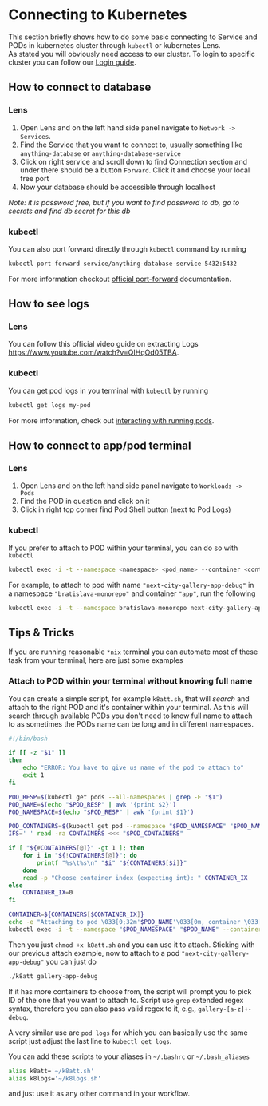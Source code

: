 # Connecting to Kubernetes

This section briefly shows how to do some basic connecting to Service and PODs in kubernetes cluster through `kubectl` or kubernetes Lens.  
As stated you will obviously need access to our cluster. To login to specific cluster you can follow our [Login guide](../onboarding/kubernetes-lens-setup).

## How to connect to database

### Lens

1. Open Lens and on the left hand side panel navigate to `Network -> Services`.
2. Find the Service that you want to connect to, usually something like `anything-database` or `anything-database-service`
3. Click on right service and scroll down to find Connection section and under there should be a button `Forward`. Click it and choose your local free port
4. Now your database should be accessible through localhost

_Note: it is password free, but if you want to find password to db, go to secrets and find db secret for this db_

### kubectl

You can also port forward directly through `kubectl` command by running

```bash
kubectl port-forward service/anything-database-service 5432:5432
```

For more information checkout [official port-forward](https://kubernetes.io/docs/tasks/access-application-cluster/port-forward-access-application-cluster/) documentation.

## How to see logs

### Lens

You can follow this official video guide on extracting Logs https://www.youtube.com/watch?v=QIHqOd05TBA.

### kubectl

You can get pod logs in you terminal with `kubectl` by running

```bash
kubectl get logs my-pod
```

For more information, check out [interacting with running pods](https://kubernetes.io/docs/reference/kubectl/cheatsheet/#interacting-with-running-pods).

## How to connect to app/pod terminal

### Lens

1. Open Lens and on the left hand side panel navigate to `Workloads -> Pods`
2. Find the POD in question and click on it
3. Click in right top corner find Pod Shell button (next to Pod Logs)

### kubectl

If you prefer to attach to POD within your terminal, you can do so with `kubectl`

```bash
kubectl exec -i -t --namespace <namespace> <pod_name> --container <container> -- sh -c "clear; (bash || ash || sh)"
```

For example, to attach to pod with name `"next-city-gallery-app-debug"` in a namespace `"bratislava-monorepo"` and container `"app"`, run the following

```bash
kubectl exec -i -t --namespace bratislava-monorepo next-city-gallery-app-debug --container app -- sh -c "clear; (bash || ash || sh)"
```

## Tips & Tricks

If you are running reasonable `*nix` terminal you can automate most of these task from your terminal, here are just some examples

### Attach to POD within your terminal without knowing full name

You can create a simple script, for example `k8att.sh`, that will _search_ and attach to the right POD and it's container within your terminal. As this will search through available PODs you don't need to know full name to attach to as sometimes the PODs name can be long and in different namespaces.

```bash
#!/bin/bash

if [[ -z "$1" ]]
then
    echo "ERROR: You have to give us name of the pod to attach to"
    exit 1
fi

POD_RESP=$(kubectl get pods --all-namespaces | grep -E "$1")
POD_NAME=$(echo "$POD_RESP" | awk '{print $2}')
POD_NAMESPACE=$(echo "$POD_RESP" | awk '{print $1}')

POD_CONTAINERS=$(kubectl get pod --namespace "$POD_NAMESPACE" "$POD_NAME" -o jsonpath='{.spec.containers[*].name}')
IFS=' ' read -ra CONTAINERS <<< "$POD_CONTAINERS"

if [ "${#CONTAINERS[@]}" -gt 1 ]; then
    for i in "${!CONTAINERS[@]}"; do
        printf "%s\t%s\n" "$i" "${CONTAINERS[$i]}"
    done
    read -p "Choose container index (expecting int): " CONTAINER_IX
else
    CONTAINER_IX=0
fi

CONTAINER=${CONTAINERS[$CONTAINER_IX]}
echo -e "Attaching to pod \033[0;32m'$POD_NAME'\033[0m, container \033[0;32m'$CONTAINER'\033[0m in \033[0;34m'$POD_NAMESPACE'\033[0m namespace "
kubectl exec -i -t --namespace "$POD_NAMESPACE" "$POD_NAME" --container "$CONTAINER" -- sh -c "clear; (bash || ash || sh)"
```

Then you just `chmod +x k8att.sh` and you can use it to attach. Sticking with our previous attach example, now to attach to a pod `"next-city-gallery-app-debug"` you can just do

```bash
./k8att gallery-app-debug
```

If it has more containers to choose from, the script will prompt you to pick ID of the one that you want to attach to. Script use `grep` extended regex syntax, therefore you can also pass valid regex to it, e.g., `gallery-[a-z]+-debug`.

A very similar use are `pod logs` for which you can basically use the same script just adjust the last line to `kubectl get logs`.

You can add these scripts to your aliases in `~/.bashrc` or `~/.bash_aliases`

```bash
alias k8att='~/k8att.sh'
alias k8logs='~/k8logs.sh'
```

and just use it as any other command in your workflow.
